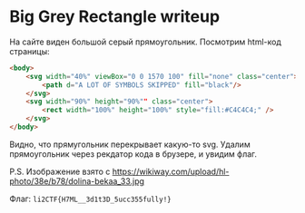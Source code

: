 # Big Grey Rectangle writeup

На сайте виден большой серый прямоугольник. Посмотрим html-код страницы:

```html
<body>
    <svg width="40%" viewBox="0 0 1570 100" fill="none" class="center">
        <path d="A LOT OF SYMBOLS SKIPPED" fill="black"/>
    </svg>
    <svg width="90%" height="90%"" class="center">
        <rect width="100%" height="100%" style="fill:#C4C4C4;" />
    </svg> 
</body>
```

Видно, что прямугольник перекрывает какую-то svg. Удалим прямоугольник через рекдатор кода в брузере, и увидим флаг.

P.S. Изображение взято с https://wikiway.com/upload/hl-photo/38e/b78/dolina-bekaa_33.jpg

Флаг: `li2CTF{H7ML__3d1t3D_5ucc355fully!}`

